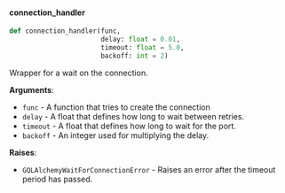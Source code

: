 #### connection\_handler

```python
def connection_handler(func,
                       delay: float = 0.01,
                       timeout: float = 5.0,
                       backoff: int = 2)
```

Wrapper for a wait on the connection.

**Arguments**:

- `func` - A function that tries to create the connection
- `delay` - A float that defines how long to wait between retries.
- `timeout` - A float that defines how long to wait for the port.
- `backoff` - An integer used for multiplying the delay.
  

**Raises**:

- `GQLAlchemyWaitForConnectionError` - Raises an error
  after the timeout period has passed.

